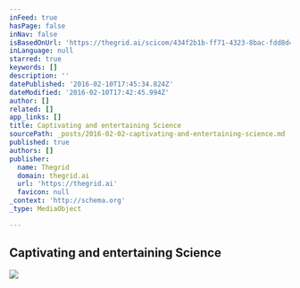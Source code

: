 ```yaml
---
inFeed: true
hasPage: false
inNav: false
isBasedOnUrl: 'https://thegrid.ai/scicom/434f2b1b-ff71-4323-8bac-fdd8d49184f7/'
inLanguage: null
starred: true
keywords: []
description: ''
datePublished: '2016-02-10T17:45:34.824Z'
dateModified: '2016-02-10T17:42:45.994Z'
author: []
related: []
app_links: []
title: Captivating and entertaining Science
sourcePath: _posts/2016-02-02-captivating-and-entertaining-science.md
published: true
authors: []
publisher:
  name: Thegrid
  domain: thegrid.ai
  url: 'https://thegrid.ai'
  favicon: null
_context: 'http://schema.org'
_type: MediaObject

---
```

<article style=""><h1>Captivating and entertaining Science</h1><img src="https://s3-us-west-2.amazonaws.com/the-grid-img/p/29b327bb0e79191c6b0a575d5e006d903c40023e.jpg" /></article>